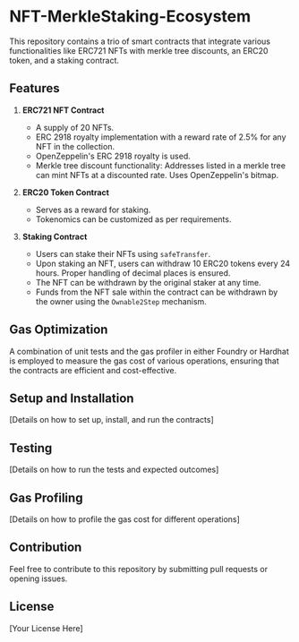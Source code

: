 # NFT-MerkleStaking-Ecosystem

This repository contains a trio of smart contracts that integrate various functionalities like ERC721 NFTs with merkle tree discounts, an ERC20 token, and a staking contract.

## Features

1. **ERC721 NFT Contract**
    - A supply of 20 NFTs.
    - ERC 2918 royalty implementation with a reward rate of 2.5% for any NFT in the collection.
    - OpenZeppelin's ERC 2918 royalty is used.
    - Merkle tree discount functionality: Addresses listed in a merkle tree can mint NFTs at a discounted rate. Uses OpenZeppelin's bitmap.

2. **ERC20 Token Contract**
    - Serves as a reward for staking.
    - Tokenomics can be customized as per requirements.

3. **Staking Contract**
    - Users can stake their NFTs using `safeTransfer`.
    - Upon staking an NFT, users can withdraw 10 ERC20 tokens every 24 hours. Proper handling of decimal places is ensured.
    - The NFT can be withdrawn by the original staker at any time.
    - Funds from the NFT sale within the contract can be withdrawn by the owner using the `Ownable2Step` mechanism.

## Gas Optimization

A combination of unit tests and the gas profiler in either Foundry or Hardhat is employed to measure the gas cost of various operations, ensuring that the contracts are efficient and cost-effective.

## Setup and Installation

[Details on how to set up, install, and run the contracts]

## Testing

[Details on how to run the tests and expected outcomes]

## Gas Profiling

[Details on how to profile the gas cost for different operations]

## Contribution

Feel free to contribute to this repository by submitting pull requests or opening issues.

## License

[Your License Here]
